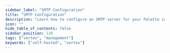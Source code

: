 ```yaml
---
sidebar_label: "SMTP Configuration"
title: "SMTP Configuration"
description: "Learn how to configure an SMTP server for your Palette instance."
icon: ""
hide_table_of_contents: false
sidebar_position: 110
tags: ["vertex", "management"]
keywords: ["self-hosted", "vertex"]
---
```


<PartialsComponent
  category="self-hosted"
  name="smtp"
  edition="Palette"
  version="Palette"
  tls_description="This option disables Transport Layer Security (TLS) certificate verification. Enable this option if your SMTP server is using a self-signed certificate or has a certificate that is not trusted by the system."
  tls_required="No"
/>
